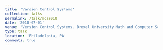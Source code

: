 ```yaml
---
title: 'Version Control Systems'
collection: talks
permalink: /talk/mcs2010
date: '2010-07-01'
venue: 'Version Control Systems. Drexel University Math and Computer Science (MCS) Society Talk.'
type: talk
location: 'Philadelphia, PA'
comments: true
---
```


